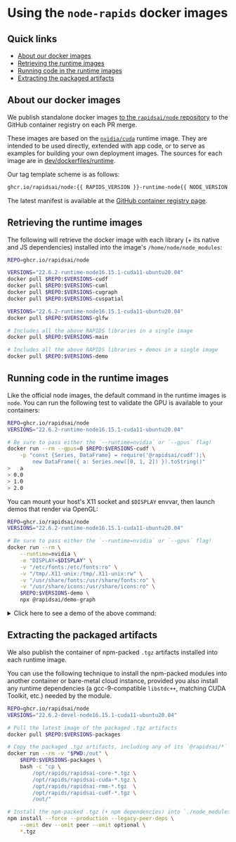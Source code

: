 # Using the `node-rapids` docker images

## Quick links

* [About our docker images](#develop-with-docker-and-the-vscode-remote-containers-extension)
* [Retrieving the runtime images](#retrieving-the-runtime-images)
* [Running code in the runtime images](#running-code-in-the-runtime-images)
* [Extracting the packaged artifacts](#extracting-the-packaged-artifacts)

## About our docker images

We publish standalone docker images [to the `rapidsai/node` repository](https://github.com/orgs/rapidsai/packages/container/package/node) to the GitHub container registry on each PR merge.

These images are based on the [`nvidia/cuda`](https://hub.docker.com/r/nvidia/cuda) runtime image. They are intended to be used directly, extended with app code, or to serve as examples for building your own deployment images. The sources for each image are in [dev/dockerfiles/runtime](https://github.com/rapidsai/node/tree/main/dev/dockerfiles/runtime).

Our tag template scheme is as follows:

```txt
ghcr.io/rapidsai/node:{{ RAPIDS_VERSION }}-runtime-node{{ NODE_VERSION }}-cuda{{ CUDA_VERSION }}-ubuntu{{ UBUNTU_VERSION }}-{{ LIBRARY_NAME }}
```

The latest manifest is available at the [GitHub container registry page](https://github.com/orgs/rapidsai/packages/container/package/node).

## Retrieving the runtime images

The following will retrieve the docker image with each library (+ its native and JS dependencies) installed into the image's `/home/node/node_modules`:

```bash
REPO=ghcr.io/rapidsai/node

VERSIONS="22.6.2-runtime-node16.15.1-cuda11-ubuntu20.04"
docker pull $REPO:$VERSIONS-cudf
docker pull $REPO:$VERSIONS-cuml
docker pull $REPO:$VERSIONS-cugraph
docker pull $REPO:$VERSIONS-cuspatial

VERSIONS="22.6.2-runtime-node16.15.1-cuda11-ubuntu20.04"
docker pull $REPO:$VERSIONS-glfw

# Includes all the above RAPIDS libraries in a single image
docker pull $REPO:$VERSIONS-main

# Includes all the above RAPIDS libraries + demos in a single image
docker pull $REPO:$VERSIONS-demo
```

## Running code in the runtime images

Like the official node images, the default command in the runtime images is `node`. You can run the following test to validate the GPU is available to your containers:

```bash
REPO=ghcr.io/rapidsai/node
VERSIONS="22.6.2-runtime-node16.15.1-cuda11-ubuntu20.04"

# Be sure to pass either the `--runtime=nvidia` or `--gpus` flag!
docker run --rm --gpus=0 $REPO:$VERSIONS-cudf \
    -p "const {Series, DataFrame} = require('@rapidsai/cudf');\
        new DataFrame({ a: Series.new([0, 1, 2]) }).toString()"
>   a
> 0.0
> 1.0
> 2.0

```

You can mount your host's X11 socket and `$DISPLAY` envvar, then launch demos that render via OpenGL:

```bash
REPO=ghcr.io/rapidsai/node
VERSIONS="22.6.2-runtime-node16.15.1-cuda11-ubuntu20.04"

# Be sure to pass either the `--runtime=nvidia` or `--gpus` flag!
docker run --rm \
    --runtime=nvidia \
    -e "DISPLAY=$DISPLAY" \
    -v "/etc/fonts:/etc/fonts:ro" \
    -v "/tmp/.X11-unix:/tmp/.X11-unix:rw" \
    -v "/usr/share/fonts:/usr/share/fonts:ro" \
    -v "/usr/share/icons:/usr/share/icons:ro" \
    $REPO:$VERSIONS-demo \
    npx @rapidsai/demo-graph
```

<details>
<summary>Click here to see a demo of the above command:</summary>
<img src="docs/images/docker-x11-socket-forwarding.gif"/>
</details>

## Extracting the packaged artifacts

We also publish the container of npm-packed `.tgz` artifacts installed into each runtime image.

You can use the following technique to install the npm-packed modules into another container or bare-metal cloud instance, provided you also install any runtime dependencies (a gcc-9-compatible `libstdc++`, matching CUDA Toolkit, etc.) needed by the module.

```bash
REPO=ghcr.io/rapidsai/node
VERSIONS="22.6.2-devel-node16.15.1-cuda11-ubuntu20.04"

# Pull the latest image of the packaged .tgz artifacts
docker pull $REPO:$VERSIONS-packages

# Copy the packaged .tgz artifacts, including any of its `@rapidsai/*` dependencies
docker run --rm -v "$PWD:/out" \
    $REPO:$VERSIONS-packages \
    bash -c "cp \
        /opt/rapids/rapidsai-core-*.tgz \
        /opt/rapids/rapidsai-cuda-*.tgz \
        /opt/rapids/rapidsai-rmm-*.tgz  \
        /opt/rapids/rapidsai-cudf-*.tgz \
        /out/"

# Install the npm-packed .tgz (+ npm dependencies) into `./node_modules`
npm install --force --production --legacy-peer-deps \
    --omit dev --omit peer --omit optional \
    *.tgz

```

